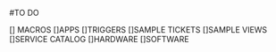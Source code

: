 #TO DO

[] MACROS
[]APPS
[]TRIGGERS
[]SAMPLE TICKETS
[]SAMPLE VIEWS
[]SERVICE CATALOG
[]HARDWARE
[]SOFTWARE
